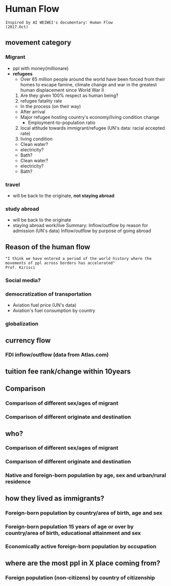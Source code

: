 # Human Flow
    Inspired by AI WEIWEI's documentary: Human Flow
    (2017.Oct)
## movement category
### Migrant
* ppl with money(millionare)
* **refugees**
  * Over 65 million people around the world have been forced from their homes to escape famine, climate change and war in the greatest human displacement since World War II
  1. Are they given 100% respect as human being?
    1. refugee fatality rate
    * In the process (on their way)
    * After arrival
     * Major refugee hosting country's economy/living condition change
       * Employment-to-population ratio
    2. local attitude towards immigrant/refugee (UN's data: racial accepted rate)
    3. living condition
    * Clean water?
    * electricity?
    * Bath?
    * Clean water?
    * electricity?
    * Bath?



### travel
* will be back to the originate, **not staying abroad**
### study abroad
* will be back to the originate
* staying abroad work/live
Summary: Inflow/outflow by reason for admission (UN's data)   Inflow/outflow by purpose of going abroad
## Reason of the human flow
    "I think we have entered a period of the world history where the movements of ppl across borders has accelerated"
    Prof. Kirisci
### Social media?
### democratization of transportation
* Aviation fuel price (UN's data)
* Aviation's fuel consumption by country
### globalization
## currency flow
### FDI inflow/outflow (data from Atlas.com)
## tuition fee rank/change within 10years





## Comparison
### Comparison of different sex/ages of migrant
### Comparison of different  originate and destination
## who?
### Comparison of different sex/ages of migrant
### Comparison of different  originate and destination
### Native and foreign-born population by age, sex and urban/rural residence
## how they lived as immigrants?
### Foreign-born population by country/area of birth, age and sex
### Foreign-born population 15 years of age or over by country/area of birth, educational attainment and sex
### Economically active foreign-born population by occupation
## where are the most ppl in X place coming from?
### Foreign population (non-citizens) by country of citizenship
